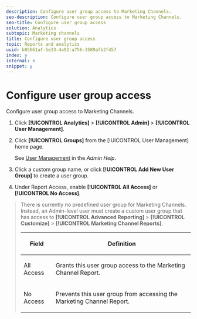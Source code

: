 ```yaml
---
description: Configure user group access to Marketing Channels.
seo-description: Configure user group access to Marketing Channels.
seo-title: Configure user group access
solution: Analytics
subtopic: Marketing channels
title: Configure user group access
topic: Reports and analytics
uuid: b85661af-5e33-4a92-a756-3589afb2f457
index: y
internal: n
snippet: y
---
```


# Configure user group access

Configure user group access to Marketing Channels.

1. Click **[!UICONTROL Analytics]** > **[!UICONTROL Admin]** > **[!UICONTROL User Management]**.
1. Click **[!UICONTROL Groups]** from the [!UICONTROL User Management] home page.

   See [User Management](https://marketing.adobe.com/resources/help/en_US/reference/index.html?f=user_management) in the *Admin Help*. 

1. Click a custom group name, or click **[!UICONTROL Add New User Group]** to create a user group.
1. Under Report Access, enable **[!UICONTROL All Access]** or **[!UICONTROL No Access]**.
>There is currently no predefined user group for Marketing Channels. Instead, an Admin-level user must create a custom user group that has access to **[!UICONTROL Advanced Reporting]** > **[!UICONTROL Customize]** > **[!UICONTROL Marketing Channel Reports]**. 
>
><table id="table_C18A0F1C9E214EB585A29801BA2400F8"> 
 <thead> 
  <tr> 
   <th colname="col1" class="entry"> <p>Field </p> </th> 
   <th colname="col2" class="entry"> <p>Definition </p> </th> 
  </tr> 
 </thead>
 <tbody> 
  <tr> 
   <td colname="col1"> <p>All Access </p> </td> 
   <td colname="col2"> <p>Grants this user group access to the <span class="wintitle"> Marketing Channel Report</span>. </p> </td> 
  </tr> 
  <tr> 
   <td colname="col1"> <p>No Access </p> </td> 
   <td colname="col2"> <p>Prevents this user group from accessing the <span class="wintitle"> Marketing Channel Report</span>. </p> </td> 
  </tr> 
 </tbody> 
</table>
